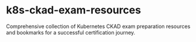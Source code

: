 # k8s-ckad-exam-resources
Comprehensive collection of Kubernetes CKAD exam preparation resources and bookmarks for a successful certification journey.
